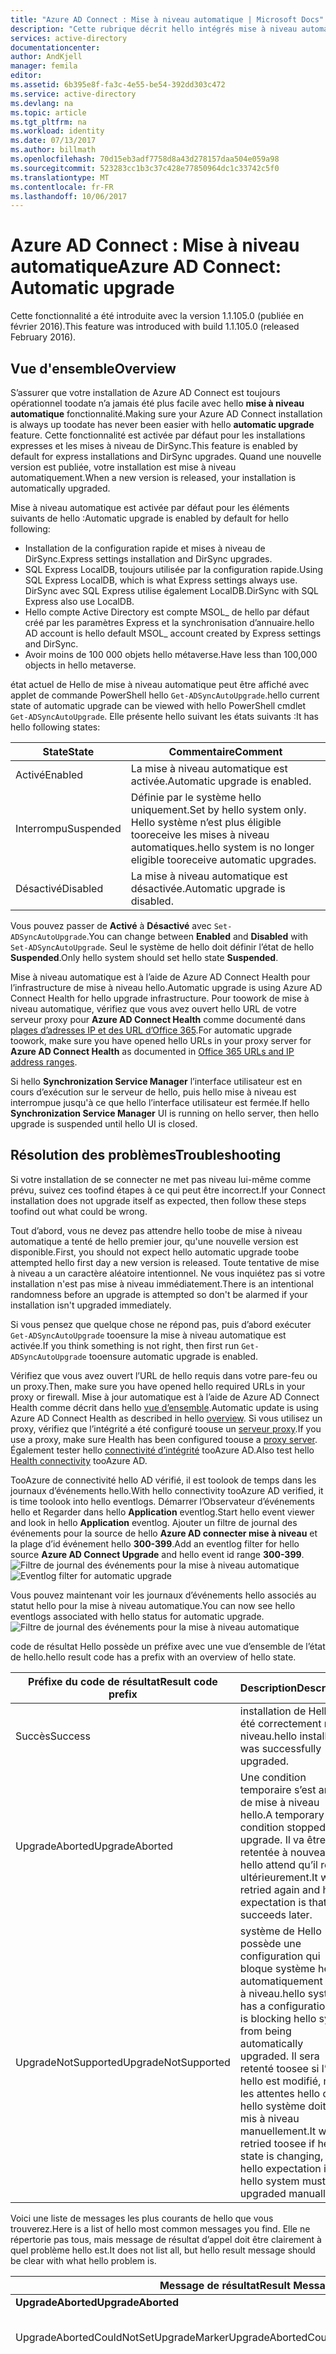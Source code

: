 ```yaml
---
title: "Azure AD Connect : Mise à niveau automatique | Microsoft Docs"
description: "Cette rubrique décrit hello intégrés mise à niveau automatiques de synchronisation Azure AD Connect."
services: active-directory
documentationcenter: 
author: AndKjell
manager: femila
editor: 
ms.assetid: 6b395e8f-fa3c-4e55-be54-392dd303c472
ms.service: active-directory
ms.devlang: na
ms.topic: article
ms.tgt_pltfrm: na
ms.workload: identity
ms.date: 07/13/2017
ms.author: billmath
ms.openlocfilehash: 70d15eb3adf7758d8a43d278157daa504e059a98
ms.sourcegitcommit: 523283cc1b3c37c428e77850964dc1c33742c5f0
ms.translationtype: MT
ms.contentlocale: fr-FR
ms.lasthandoff: 10/06/2017
---
```

# <a name="azure-ad-connect-automatic-upgrade"></a><span data-ttu-id="8d8dc-103">Azure AD Connect : Mise à niveau automatique</span><span class="sxs-lookup"><span data-stu-id="8d8dc-103">Azure AD Connect: Automatic upgrade</span></span>
<span data-ttu-id="8d8dc-104">Cette fonctionnalité a été introduite avec la version 1.1.105.0 (publiée en février 2016).</span><span class="sxs-lookup"><span data-stu-id="8d8dc-104">This feature was introduced with build 1.1.105.0 (released February 2016).</span></span>

## <a name="overview"></a><span data-ttu-id="8d8dc-105">Vue d'ensemble</span><span class="sxs-lookup"><span data-stu-id="8d8dc-105">Overview</span></span>
<span data-ttu-id="8d8dc-106">S’assurer que votre installation de Azure AD Connect est toujours opérationnel toodate n’a jamais été plus facile avec hello **mise à niveau automatique** fonctionnalité.</span><span class="sxs-lookup"><span data-stu-id="8d8dc-106">Making sure your Azure AD Connect installation is always up toodate has never been easier with hello **automatic upgrade** feature.</span></span> <span data-ttu-id="8d8dc-107">Cette fonctionnalité est activée par défaut pour les installations expresses et les mises à niveau de DirSync.</span><span class="sxs-lookup"><span data-stu-id="8d8dc-107">This feature is enabled by default for express installations and DirSync upgrades.</span></span> <span data-ttu-id="8d8dc-108">Quand une nouvelle version est publiée, votre installation est mise à niveau automatiquement.</span><span class="sxs-lookup"><span data-stu-id="8d8dc-108">When a new version is released, your installation is automatically upgraded.</span></span>

<span data-ttu-id="8d8dc-109">Mise à niveau automatique est activée par défaut pour les éléments suivants de hello :</span><span class="sxs-lookup"><span data-stu-id="8d8dc-109">Automatic upgrade is enabled by default for hello following:</span></span>

* <span data-ttu-id="8d8dc-110">Installation de la configuration rapide et mises à niveau de DirSync.</span><span class="sxs-lookup"><span data-stu-id="8d8dc-110">Express settings installation and DirSync upgrades.</span></span>
* <span data-ttu-id="8d8dc-111">SQL Express LocalDB, toujours utilisée par la configuration rapide.</span><span class="sxs-lookup"><span data-stu-id="8d8dc-111">Using SQL Express LocalDB, which is what Express settings always use.</span></span> <span data-ttu-id="8d8dc-112">DirSync avec SQL Express utilise également LocalDB.</span><span class="sxs-lookup"><span data-stu-id="8d8dc-112">DirSync with SQL Express also use LocalDB.</span></span>
* <span data-ttu-id="8d8dc-113">Hello compte Active Directory est compte MSOL_ de hello par défaut créé par les paramètres Express et la synchronisation d’annuaire.</span><span class="sxs-lookup"><span data-stu-id="8d8dc-113">hello AD account is hello default MSOL_ account created by Express settings and DirSync.</span></span>
* <span data-ttu-id="8d8dc-114">Avoir moins de 100 000 objets hello métaverse.</span><span class="sxs-lookup"><span data-stu-id="8d8dc-114">Have less than 100,000 objects in hello metaverse.</span></span>

<span data-ttu-id="8d8dc-115">état actuel de Hello de mise à niveau automatique peut être affiché avec applet de commande PowerShell hello `Get-ADSyncAutoUpgrade`.</span><span class="sxs-lookup"><span data-stu-id="8d8dc-115">hello current state of automatic upgrade can be viewed with hello PowerShell cmdlet `Get-ADSyncAutoUpgrade`.</span></span> <span data-ttu-id="8d8dc-116">Elle présente hello suivant les états suivants :</span><span class="sxs-lookup"><span data-stu-id="8d8dc-116">It has hello following states:</span></span>

| <span data-ttu-id="8d8dc-117">State</span><span class="sxs-lookup"><span data-stu-id="8d8dc-117">State</span></span> | <span data-ttu-id="8d8dc-118">Commentaire</span><span class="sxs-lookup"><span data-stu-id="8d8dc-118">Comment</span></span> |
| --- | --- |
| <span data-ttu-id="8d8dc-119">Activé</span><span class="sxs-lookup"><span data-stu-id="8d8dc-119">Enabled</span></span> |<span data-ttu-id="8d8dc-120">La mise à niveau automatique est activée.</span><span class="sxs-lookup"><span data-stu-id="8d8dc-120">Automatic upgrade is enabled.</span></span> |
| <span data-ttu-id="8d8dc-121">Interrompu</span><span class="sxs-lookup"><span data-stu-id="8d8dc-121">Suspended</span></span> |<span data-ttu-id="8d8dc-122">Définie par le système hello uniquement.</span><span class="sxs-lookup"><span data-stu-id="8d8dc-122">Set by hello system only.</span></span> <span data-ttu-id="8d8dc-123">Hello système n’est plus éligible tooreceive les mises à niveau automatiques.</span><span class="sxs-lookup"><span data-stu-id="8d8dc-123">hello system is no longer eligible tooreceive automatic upgrades.</span></span> |
| <span data-ttu-id="8d8dc-124">Désactivé</span><span class="sxs-lookup"><span data-stu-id="8d8dc-124">Disabled</span></span> |<span data-ttu-id="8d8dc-125">La mise à niveau automatique est désactivée.</span><span class="sxs-lookup"><span data-stu-id="8d8dc-125">Automatic upgrade is disabled.</span></span> |

<span data-ttu-id="8d8dc-126">Vous pouvez passer de **Activé** à **Désactivé** avec `Set-ADSyncAutoUpgrade`.</span><span class="sxs-lookup"><span data-stu-id="8d8dc-126">You can change between **Enabled** and **Disabled** with `Set-ADSyncAutoUpgrade`.</span></span> <span data-ttu-id="8d8dc-127">Seul le système de hello doit définir l’état de hello **Suspended**.</span><span class="sxs-lookup"><span data-stu-id="8d8dc-127">Only hello system should set hello state **Suspended**.</span></span>

<span data-ttu-id="8d8dc-128">Mise à niveau automatique est à l’aide de Azure AD Connect Health pour l’infrastructure de mise à niveau hello.</span><span class="sxs-lookup"><span data-stu-id="8d8dc-128">Automatic upgrade is using Azure AD Connect Health for hello upgrade infrastructure.</span></span> <span data-ttu-id="8d8dc-129">Pour toowork de mise à niveau automatique, vérifiez que vous avez ouvert hello URL de votre serveur proxy pour **Azure AD Connect Health** comme documenté dans [plages d’adresses IP et des URL d’Office 365](https://support.office.com/article/Office-365-URLs-and-IP-address-ranges-8548a211-3fe7-47cb-abb1-355ea5aa88a2).</span><span class="sxs-lookup"><span data-stu-id="8d8dc-129">For automatic upgrade toowork, make sure you have opened hello URLs in your proxy server for **Azure AD Connect Health** as documented in [Office 365 URLs and IP address ranges](https://support.office.com/article/Office-365-URLs-and-IP-address-ranges-8548a211-3fe7-47cb-abb1-355ea5aa88a2).</span></span>

<span data-ttu-id="8d8dc-130">Si hello **Synchronization Service Manager** l’interface utilisateur est en cours d’exécution sur le serveur de hello, puis hello mise à niveau est interrompue jusqu'à ce que hello l’interface utilisateur est fermée.</span><span class="sxs-lookup"><span data-stu-id="8d8dc-130">If hello **Synchronization Service Manager** UI is running on hello server, then hello upgrade is suspended until hello UI is closed.</span></span>

## <a name="troubleshooting"></a><span data-ttu-id="8d8dc-131">Résolution des problèmes</span><span class="sxs-lookup"><span data-stu-id="8d8dc-131">Troubleshooting</span></span>
<span data-ttu-id="8d8dc-132">Si votre installation de se connecter ne met pas niveau lui-même comme prévu, suivez ces toofind étapes à ce qui peut être incorrect.</span><span class="sxs-lookup"><span data-stu-id="8d8dc-132">If your Connect installation does not upgrade itself as expected, then follow these steps toofind out what could be wrong.</span></span>

<span data-ttu-id="8d8dc-133">Tout d’abord, vous ne devez pas attendre hello toobe de mise à niveau automatique a tenté de hello premier jour, qu'une nouvelle version est disponible.</span><span class="sxs-lookup"><span data-stu-id="8d8dc-133">First, you should not expect hello automatic upgrade toobe attempted hello first day a new version is released.</span></span> <span data-ttu-id="8d8dc-134">Toute tentative de mise à niveau a un caractère aléatoire intentionnel. Ne vous inquiétez pas si votre installation n'est pas mise à niveau immédiatement.</span><span class="sxs-lookup"><span data-stu-id="8d8dc-134">There is an intentional randomness before an upgrade is attempted so don't be alarmed if your installation isn't upgraded immediately.</span></span>

<span data-ttu-id="8d8dc-135">Si vous pensez que quelque chose ne répond pas, puis d’abord exécuter `Get-ADSyncAutoUpgrade` tooensure la mise à niveau automatique est activée.</span><span class="sxs-lookup"><span data-stu-id="8d8dc-135">If you think something is not right, then first run `Get-ADSyncAutoUpgrade` tooensure automatic upgrade is enabled.</span></span>

<span data-ttu-id="8d8dc-136">Vérifiez que vous avez ouvert l’URL de hello requis dans votre pare-feu ou un proxy.</span><span class="sxs-lookup"><span data-stu-id="8d8dc-136">Then, make sure you have opened hello required URLs in your proxy or firewall.</span></span> <span data-ttu-id="8d8dc-137">Mise à jour automatique est à l’aide de Azure AD Connect Health comme décrit dans hello [vue d’ensemble](#overview).</span><span class="sxs-lookup"><span data-stu-id="8d8dc-137">Automatic update is using Azure AD Connect Health as described in hello [overview](#overview).</span></span> <span data-ttu-id="8d8dc-138">Si vous utilisez un proxy, vérifiez que l’intégrité a été configuré toouse un [serveur proxy](../connect-health/active-directory-aadconnect-health-agent-install.md#configure-azure-ad-connect-health-agents-to-use-http-proxy).</span><span class="sxs-lookup"><span data-stu-id="8d8dc-138">If you use a proxy, make sure Health has been configured toouse a [proxy server](../connect-health/active-directory-aadconnect-health-agent-install.md#configure-azure-ad-connect-health-agents-to-use-http-proxy).</span></span> <span data-ttu-id="8d8dc-139">Également tester hello [connectivité d’intégrité](../connect-health/active-directory-aadconnect-health-agent-install.md#test-connectivity-to-azure-ad-connect-health-service) tooAzure AD.</span><span class="sxs-lookup"><span data-stu-id="8d8dc-139">Also test hello [Health connectivity](../connect-health/active-directory-aadconnect-health-agent-install.md#test-connectivity-to-azure-ad-connect-health-service) tooAzure AD.</span></span>

<span data-ttu-id="8d8dc-140">TooAzure de connectivité hello AD vérifié, il est toolook de temps dans les journaux d’événements hello.</span><span class="sxs-lookup"><span data-stu-id="8d8dc-140">With hello connectivity tooAzure AD verified, it is time toolook into hello eventlogs.</span></span> <span data-ttu-id="8d8dc-141">Démarrer l’Observateur d’événements hello et Regarder dans hello **Application** eventlog.</span><span class="sxs-lookup"><span data-stu-id="8d8dc-141">Start hello event viewer and look in hello **Application** eventlog.</span></span> <span data-ttu-id="8d8dc-142">Ajouter un filtre de journal des événements pour la source de hello **Azure AD connecter mise à niveau** et la plage d’id événement hello **300-399**.</span><span class="sxs-lookup"><span data-stu-id="8d8dc-142">Add an eventlog filter for hello source **Azure AD Connect Upgrade** and hello event id range **300-399**.</span></span>  
<span data-ttu-id="8d8dc-143">![Filtre de journal des événements pour la mise à niveau automatique](./media/active-directory-aadconnect-feature-automatic-upgrade/eventlogfilter.png)</span><span class="sxs-lookup"><span data-stu-id="8d8dc-143">![Eventlog filter for automatic upgrade](./media/active-directory-aadconnect-feature-automatic-upgrade/eventlogfilter.png)</span></span>  

<span data-ttu-id="8d8dc-144">Vous pouvez maintenant voir les journaux d’événements hello associés au statut hello pour la mise à niveau automatique.</span><span class="sxs-lookup"><span data-stu-id="8d8dc-144">You can now see hello eventlogs associated with hello status for automatic upgrade.</span></span>  
![Filtre de journal des événements pour la mise à niveau automatique](./media/active-directory-aadconnect-feature-automatic-upgrade/eventlogresult.png)  

<span data-ttu-id="8d8dc-146">code de résultat Hello possède un préfixe avec une vue d’ensemble de l’état de hello.</span><span class="sxs-lookup"><span data-stu-id="8d8dc-146">hello result code has a prefix with an overview of hello state.</span></span>

| <span data-ttu-id="8d8dc-147">Préfixe du code de résultat</span><span class="sxs-lookup"><span data-stu-id="8d8dc-147">Result code prefix</span></span> | <span data-ttu-id="8d8dc-148">Description</span><span class="sxs-lookup"><span data-stu-id="8d8dc-148">Description</span></span> |
| --- | --- |
| <span data-ttu-id="8d8dc-149">Succès</span><span class="sxs-lookup"><span data-stu-id="8d8dc-149">Success</span></span> |<span data-ttu-id="8d8dc-150">installation de Hello a été correctement mis à niveau.</span><span class="sxs-lookup"><span data-stu-id="8d8dc-150">hello installation was successfully upgraded.</span></span> |
| <span data-ttu-id="8d8dc-151">UpgradeAborted</span><span class="sxs-lookup"><span data-stu-id="8d8dc-151">UpgradeAborted</span></span> |<span data-ttu-id="8d8dc-152">Une condition temporaire s’est arrêté de mise à niveau hello.</span><span class="sxs-lookup"><span data-stu-id="8d8dc-152">A temporary condition stopped hello upgrade.</span></span> <span data-ttu-id="8d8dc-153">Il va être retentée à nouveau et hello attend qu’il réussit ultérieurement.</span><span class="sxs-lookup"><span data-stu-id="8d8dc-153">It will be retried again and hello expectation is that it succeeds later.</span></span> |
| <span data-ttu-id="8d8dc-154">UpgradeNotSupported</span><span class="sxs-lookup"><span data-stu-id="8d8dc-154">UpgradeNotSupported</span></span> |<span data-ttu-id="8d8dc-155">système de Hello possède une configuration qui bloque système hello automatiquement mise à niveau.</span><span class="sxs-lookup"><span data-stu-id="8d8dc-155">hello system has a configuration that is blocking hello system from being automatically upgraded.</span></span> <span data-ttu-id="8d8dc-156">Il sera retenté toosee si l’état hello est modifié, mais les attentes hello que hello système doit être mis à niveau manuellement.</span><span class="sxs-lookup"><span data-stu-id="8d8dc-156">It will be retried toosee if hello state is changing, but hello expectation is that hello system must be upgraded manually.</span></span> |

<span data-ttu-id="8d8dc-157">Voici une liste de messages les plus courants de hello que vous trouverez.</span><span class="sxs-lookup"><span data-stu-id="8d8dc-157">Here is a list of hello most common messages you find.</span></span> <span data-ttu-id="8d8dc-158">Elle ne répertorie pas tous, mais message de résultat d’appel doit être clairement à quel problème hello est.</span><span class="sxs-lookup"><span data-stu-id="8d8dc-158">It does not list all, but hello result message should be clear with what hello problem is.</span></span>

| <span data-ttu-id="8d8dc-159">Message de résultat</span><span class="sxs-lookup"><span data-stu-id="8d8dc-159">Result Message</span></span> | <span data-ttu-id="8d8dc-160">Description</span><span class="sxs-lookup"><span data-stu-id="8d8dc-160">Description</span></span> |
| --- | --- |
| <span data-ttu-id="8d8dc-161">**UpgradeAborted**</span><span class="sxs-lookup"><span data-stu-id="8d8dc-161">**UpgradeAborted**</span></span> | |
| <span data-ttu-id="8d8dc-162">UpgradeAbortedCouldNotSetUpgradeMarker</span><span class="sxs-lookup"><span data-stu-id="8d8dc-162">UpgradeAbortedCouldNotSetUpgradeMarker</span></span> |<span data-ttu-id="8d8dc-163">N’a pas pu écrire toohello Registre.</span><span class="sxs-lookup"><span data-stu-id="8d8dc-163">Could not write toohello registry.</span></span> |
| <span data-ttu-id="8d8dc-164">UpgradeAbortedInsufficientDatabasePermissions</span><span class="sxs-lookup"><span data-stu-id="8d8dc-164">UpgradeAbortedInsufficientDatabasePermissions</span></span> |<span data-ttu-id="8d8dc-165">groupe d’administrateurs intégrés Hello n’a pas de base de données toohello d’autorisations.</span><span class="sxs-lookup"><span data-stu-id="8d8dc-165">hello built-in administrators group does not have permissions toohello database.</span></span> <span data-ttu-id="8d8dc-166">Mettre à niveau manuellement toohello version la plus récente d’Azure AD Connect tooaddress ce problème.</span><span class="sxs-lookup"><span data-stu-id="8d8dc-166">Manually upgrade toohello latest version of Azure AD Connect tooaddress this issue.</span></span> |
| <span data-ttu-id="8d8dc-167">UpgradeAbortedInsufficientDiskSpace</span><span class="sxs-lookup"><span data-stu-id="8d8dc-167">UpgradeAbortedInsufficientDiskSpace</span></span> |<span data-ttu-id="8d8dc-168">Il n’existe pas assez toosupport d’espace disque pour une mise à niveau.</span><span class="sxs-lookup"><span data-stu-id="8d8dc-168">There is not enough disc space toosupport an upgrade.</span></span> |
| <span data-ttu-id="8d8dc-169">UpgradeAbortedSecurityGroupsNotPresent</span><span class="sxs-lookup"><span data-stu-id="8d8dc-169">UpgradeAbortedSecurityGroupsNotPresent</span></span> |<span data-ttu-id="8d8dc-170">Impossible de trouver et de résoudre tous les groupes de sécurité utilisés par le moteur de synchronisation hello.</span><span class="sxs-lookup"><span data-stu-id="8d8dc-170">Could not find and resolve all security groups used by hello sync engine.</span></span> |
| <span data-ttu-id="8d8dc-171">UpgradeAbortedServiceCanNotBeStarted</span><span class="sxs-lookup"><span data-stu-id="8d8dc-171">UpgradeAbortedServiceCanNotBeStarted</span></span> |<span data-ttu-id="8d8dc-172">Hello Service NT **Microsoft Azure AD Sync** échec toostart.</span><span class="sxs-lookup"><span data-stu-id="8d8dc-172">hello NT Service **Microsoft Azure AD Sync** failed toostart.</span></span> |
| <span data-ttu-id="8d8dc-173">UpgradeAbortedServiceCanNotBeStopped</span><span class="sxs-lookup"><span data-stu-id="8d8dc-173">UpgradeAbortedServiceCanNotBeStopped</span></span> |<span data-ttu-id="8d8dc-174">Hello Service NT **Microsoft Azure AD Sync** échec toostop.</span><span class="sxs-lookup"><span data-stu-id="8d8dc-174">hello NT Service **Microsoft Azure AD Sync** failed toostop.</span></span> |
| <span data-ttu-id="8d8dc-175">UpgradeAbortedServiceIsNotRunning</span><span class="sxs-lookup"><span data-stu-id="8d8dc-175">UpgradeAbortedServiceIsNotRunning</span></span> |<span data-ttu-id="8d8dc-176">Hello Service NT **Microsoft Azure AD Sync** n’est pas en cours d’exécution.</span><span class="sxs-lookup"><span data-stu-id="8d8dc-176">hello NT Service **Microsoft Azure AD Sync** is not running.</span></span> |
| <span data-ttu-id="8d8dc-177">UpgradeAbortedSyncCycleDisabled</span><span class="sxs-lookup"><span data-stu-id="8d8dc-177">UpgradeAbortedSyncCycleDisabled</span></span> |<span data-ttu-id="8d8dc-178">Hello option SyncCycle Bonjour [planificateur](active-directory-aadconnectsync-feature-scheduler.md) a été désactivé.</span><span class="sxs-lookup"><span data-stu-id="8d8dc-178">hello SyncCycle option in hello [scheduler](active-directory-aadconnectsync-feature-scheduler.md) has been disabled.</span></span> |
| <span data-ttu-id="8d8dc-179">UpgradeAbortedSyncExeInUse</span><span class="sxs-lookup"><span data-stu-id="8d8dc-179">UpgradeAbortedSyncExeInUse</span></span> |<span data-ttu-id="8d8dc-180">Hello [le Gestionnaire de service de synchronisation UI](active-directory-aadconnectsync-service-manager-ui.md) est ouvert sur le serveur de hello.</span><span class="sxs-lookup"><span data-stu-id="8d8dc-180">hello [synchronization service manager UI](active-directory-aadconnectsync-service-manager-ui.md) is open on hello server.</span></span> |
| <span data-ttu-id="8d8dc-181">UpgradeAbortedSyncOrConfigurationInProgress</span><span class="sxs-lookup"><span data-stu-id="8d8dc-181">UpgradeAbortedSyncOrConfigurationInProgress</span></span> |<span data-ttu-id="8d8dc-182">l’Assistant installation Hello est en cours d’exécution ou une synchronisation a été planifiée à l’extérieur du Planificateur de hello.</span><span class="sxs-lookup"><span data-stu-id="8d8dc-182">hello installation wizard is running or a sync was scheduled outside hello scheduler.</span></span> |
| <span data-ttu-id="8d8dc-183">**UpgradeNotSupported**</span><span class="sxs-lookup"><span data-stu-id="8d8dc-183">**UpgradeNotSupported**</span></span> | |
| <span data-ttu-id="8d8dc-184">UpgradeNotSupportedCustomizedSyncRules</span><span class="sxs-lookup"><span data-stu-id="8d8dc-184">UpgradeNotSupportedCustomizedSyncRules</span></span> |<span data-ttu-id="8d8dc-185">Vous avez ajouté vos propres règles personnalisées toohello configuration.</span><span class="sxs-lookup"><span data-stu-id="8d8dc-185">You have added your own custom rules toohello configuration.</span></span> |
| <span data-ttu-id="8d8dc-186">UpgradeNotSupportedDeviceWritebackEnabled</span><span class="sxs-lookup"><span data-stu-id="8d8dc-186">UpgradeNotSupportedDeviceWritebackEnabled</span></span> |<span data-ttu-id="8d8dc-187">Vous avez activé hello [l’écriture différée de l’appareil](active-directory-aadconnect-feature-device-writeback.md) fonctionnalité.</span><span class="sxs-lookup"><span data-stu-id="8d8dc-187">You have enabled hello [device writeback](active-directory-aadconnect-feature-device-writeback.md) feature.</span></span> |
| <span data-ttu-id="8d8dc-188">UpgradeNotSupportedGroupWritebackEnabled</span><span class="sxs-lookup"><span data-stu-id="8d8dc-188">UpgradeNotSupportedGroupWritebackEnabled</span></span> |<span data-ttu-id="8d8dc-189">Vous avez activé hello [l’écriture différée de groupe](active-directory-aadconnect-feature-preview.md#group-writeback) fonctionnalité.</span><span class="sxs-lookup"><span data-stu-id="8d8dc-189">You have enabled hello [group writeback](active-directory-aadconnect-feature-preview.md#group-writeback) feature.</span></span> |
| <span data-ttu-id="8d8dc-190">UpgradeNotSupportedInvalidPersistedState</span><span class="sxs-lookup"><span data-stu-id="8d8dc-190">UpgradeNotSupportedInvalidPersistedState</span></span> |<span data-ttu-id="8d8dc-191">installation de Hello n’est pas un paramètres Express ou une mise à niveau de DirSync.</span><span class="sxs-lookup"><span data-stu-id="8d8dc-191">hello installation is not an Express settings or a DirSync upgrade.</span></span> |
| <span data-ttu-id="8d8dc-192">UpgradeNotSupportedMetaverseSizeExceeeded</span><span class="sxs-lookup"><span data-stu-id="8d8dc-192">UpgradeNotSupportedMetaverseSizeExceeeded</span></span> |<span data-ttu-id="8d8dc-193">Vous avez plus de 100 000 objets hello métaverse.</span><span class="sxs-lookup"><span data-stu-id="8d8dc-193">You have more than 100,000 objects in hello metaverse.</span></span> |
| <span data-ttu-id="8d8dc-194">UpgradeNotSupportedMultiForestSetup</span><span class="sxs-lookup"><span data-stu-id="8d8dc-194">UpgradeNotSupportedMultiForestSetup</span></span> |<span data-ttu-id="8d8dc-195">Vous vous connectez toomore qu’une seule forêt.</span><span class="sxs-lookup"><span data-stu-id="8d8dc-195">You are connecting toomore than one forest.</span></span> <span data-ttu-id="8d8dc-196">Le programme d’installation Express connecte uniquement à tooone forêt.</span><span class="sxs-lookup"><span data-stu-id="8d8dc-196">Express setup only connects tooone forest.</span></span> |
| <span data-ttu-id="8d8dc-197">UpgradeNotSupportedNonLocalDbInstall</span><span class="sxs-lookup"><span data-stu-id="8d8dc-197">UpgradeNotSupportedNonLocalDbInstall</span></span> |<span data-ttu-id="8d8dc-198">Vous n’utilisez pas une base de données LocalDB SQL Server Express.</span><span class="sxs-lookup"><span data-stu-id="8d8dc-198">You are not using a SQL Server Express LocalDB database.</span></span> |
| <span data-ttu-id="8d8dc-199">UpgradeNotSupportedNonMsolAccount</span><span class="sxs-lookup"><span data-stu-id="8d8dc-199">UpgradeNotSupportedNonMsolAccount</span></span> |<span data-ttu-id="8d8dc-200">Hello [compte de connecteur AD](active-directory-aadconnect-accounts-permissions.md#active-directory-account) n’est pas compte MSOL_ par défaut hello plus.</span><span class="sxs-lookup"><span data-stu-id="8d8dc-200">hello [AD Connector account](active-directory-aadconnect-accounts-permissions.md#active-directory-account) is not hello default MSOL_ account anymore.</span></span> |
| <span data-ttu-id="8d8dc-201">UpgradeNotSupportedStagingModeEnabled</span><span class="sxs-lookup"><span data-stu-id="8d8dc-201">UpgradeNotSupportedStagingModeEnabled</span></span> |<span data-ttu-id="8d8dc-202">serveur de Hello a toobe [mode de préproduction](active-directory-aadconnectsync-operations.md#staging-mode).</span><span class="sxs-lookup"><span data-stu-id="8d8dc-202">hello server is set toobe in [staging mode](active-directory-aadconnectsync-operations.md#staging-mode).</span></span> |
| <span data-ttu-id="8d8dc-203">UpgradeNotSupportedUserWritebackEnabled</span><span class="sxs-lookup"><span data-stu-id="8d8dc-203">UpgradeNotSupportedUserWritebackEnabled</span></span> |<span data-ttu-id="8d8dc-204">Vous avez activé hello [écriture différée d’utilisateur](active-directory-aadconnect-feature-preview.md#user-writeback) fonctionnalité.</span><span class="sxs-lookup"><span data-stu-id="8d8dc-204">You have enabled hello [user writeback](active-directory-aadconnect-feature-preview.md#user-writeback) feature.</span></span> |

## <a name="next-steps"></a><span data-ttu-id="8d8dc-205">Étapes suivantes</span><span class="sxs-lookup"><span data-stu-id="8d8dc-205">Next steps</span></span>
<span data-ttu-id="8d8dc-206">En savoir plus sur l’ [intégration de vos identités locales avec Azure Active Directory](active-directory-aadconnect.md).</span><span class="sxs-lookup"><span data-stu-id="8d8dc-206">Learn more about [Integrating your on-premises identities with Azure Active Directory](active-directory-aadconnect.md).</span></span>
